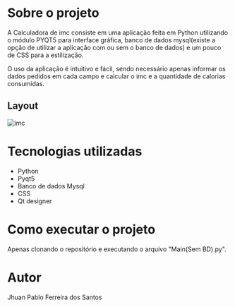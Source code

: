 # Sobre o projeto

A Calculadora de imc consiste em uma aplicação feita em Python utilizando o módulo PYQT5 para interface gráfica, banco de dados mysql(existe a opção de utilizar a aplicação com ou sem o banco de dados) e um pouco de CSS para a estilização.

O uso da aplicação é intuitivo e fácil, sendo necessário apenas informar os dados pedidos em cada campo e calcular o imc e a quantidade de calorias consumidas.

## Layout
![imc](https://github.com/jhuanFerreira03/assets/blob/master/calc_imc/LTDA.png?raw=true)

# Tecnologias utilizadas

- Python
- Pyqt5
- Banco de dados Mysql
- CSS
- Qt designer

# Como executar o projeto

Apenas clonando o repositório e executando o arquivo "Main(Sem BD).py".

# Autor

Jhuan Pablo Ferreira dos Santos
